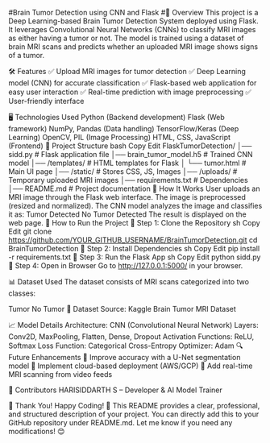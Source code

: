 #Brain Tumor Detection using CNN and Flask
#📌 Overview
This project is a Deep Learning-based Brain Tumor Detection System deployed using Flask. It leverages Convolutional Neural Networks (CNNs) to classify MRI images as either having a tumor or not. The model is trained using a dataset of brain MRI scans and predicts whether an uploaded MRI image shows signs of a tumor.

🛠 Features
✅ Upload MRI images for tumor detection
✅ Deep Learning model (CNN) for accurate classification
✅ Flask-based web application for easy user interaction
✅ Real-time prediction with image preprocessing
✅ User-friendly interface

🖥 Technologies Used
Python (Backend development)
Flask (Web framework)
NumPy, Pandas (Data handling)
TensorFlow/Keras (Deep Learning)
OpenCV, PIL (Image Processing)
HTML, CSS, JavaScript (Frontend)
📂 Project Structure
bash
Copy
Edit
FlaskTumorDetection/
│── sidd.py               # Flask application file
│── brain_tumor_model.h5  # Trained CNN model
│── /templates/           # HTML templates for Flask
│   └── tumor.html        # Main UI page
│── /static/              # Stores CSS, JS, Images
│── /uploads/             # Temporary uploaded MRI images
│── requirements.txt      # Dependencies
│── README.md             # Project documentation
📌 How It Works
User uploads an MRI image through the Flask web interface.
The image is preprocessed (resized and normalized).
The CNN model analyzes the image and classifies it as:
Tumor Detected
No Tumor Detected
The result is displayed on the web page.
🚀 How to Run the Project
🔹 Step 1: Clone the Repository
sh
Copy
Edit
git clone https://github.com/YOUR_GITHUB_USERNAME/BrainTumorDetection.git
cd BrainTumorDetection
🔹 Step 2: Install Dependencies
sh
Copy
Edit
pip install -r requirements.txt
🔹 Step 3: Run the Flask App
sh
Copy
Edit
python sidd.py
🔹 Step 4: Open in Browser
Go to http://127.0.0.1:5000/ in your browser.

📊 Dataset Used
The dataset consists of MRI scans categorized into two classes:

Tumor
No Tumor
📌 Dataset Source: Kaggle Brain Tumor MRI Dataset

📈 Model Details
Architecture: CNN (Convolutional Neural Network)
Layers: Conv2D, MaxPooling, Flatten, Dense, Dropout
Activation Functions: ReLU, Softmax
Loss Function: Categorical Cross-Entropy
Optimizer: Adam
🔍 Future Enhancements
🔹 Improve accuracy with a U-Net segmentation model
🔹 Implement cloud-based deployment (AWS/GCP)
🔹 Add real-time MRI scanning from video feeds

🤝 Contributors
HARISIDDARTH S – Developer & AI Model Trainer

🎉 Thank You! Happy Coding! 🚀
This README provides a clear, professional, and structured description of your project. You can directly add this to your GitHub repository under README.md. Let me know if you need any modifications! 😊
